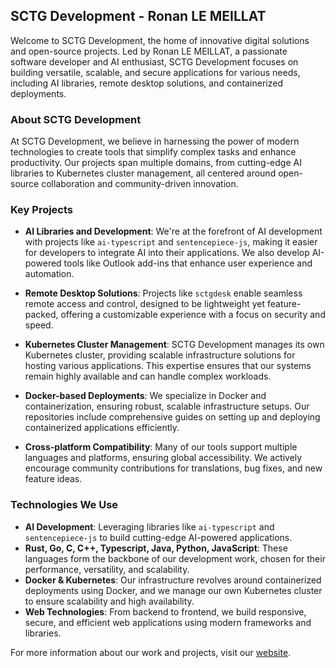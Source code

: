 ## SCTG Development - Ronan LE MEILLAT

Welcome to SCTG Development, the home of innovative digital solutions and open-source projects. Led by Ronan LE MEILLAT, a passionate software developer and AI enthusiast, SCTG Development focuses on building versatile, scalable, and secure applications for various needs, including AI libraries, remote desktop solutions, and containerized deployments.

### About SCTG Development
At SCTG Development, we believe in harnessing the power of modern technologies to create tools that simplify complex tasks and enhance productivity. Our projects span multiple domains, from cutting-edge AI libraries to Kubernetes cluster management, all centered around open-source collaboration and community-driven innovation.

### Key Projects

- **AI Libraries and Development**: We're at the forefront of AI development with projects like `ai-typescript` and `sentencepiece-js`, making it easier for developers to integrate AI into their applications. We also develop AI-powered tools like Outlook add-ins that enhance user experience and automation.
  
- **Remote Desktop Solutions**: Projects like `sctgdesk` enable seamless remote access and control, designed to be lightweight yet feature-packed, offering a customizable experience with a focus on security and speed.
  
- **Kubernetes Cluster Management**: SCTG Development manages its own Kubernetes cluster, providing scalable infrastructure solutions for hosting various applications. This expertise ensures that our systems remain highly available and can handle complex workloads.

- **Docker-based Deployments**: We specialize in Docker and containerization, ensuring robust, scalable infrastructure setups. Our repositories include comprehensive guides on setting up and deploying containerized applications efficiently.

- **Cross-platform Compatibility**: Many of our tools support multiple languages and platforms, ensuring global accessibility. We actively encourage community contributions for translations, bug fixes, and new feature ideas.

### Technologies We Use

- **AI Development**: Leveraging libraries like `ai-typescript` and `sentencepiece-js` to build cutting-edge AI-powered applications.
- **Rust, Go, C, C++, Typescript, Java, Python, JavaScript**: These languages form the backbone of our development work, chosen for their performance, versatility, and scalability.
- **Docker & Kubernetes**: Our infrastructure revolves around containerized deployments using Docker, and we manage our own Kubernetes cluster to ensure scalability and high availability.
- **Web Technologies**: From backend to frontend, we build responsive, secure, and efficient web applications using modern frameworks and libraries.


For more information about our work and projects, visit our [website](https://sctg.eu.org).
